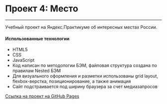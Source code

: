 # Проект 4: Место
---
Учебный проект на Яндекс.Практикуме об интересных местах России.
#### Использованные технологии
* HTML5
* CSS
* JavaScript
* Код написан по методологии БЭМ, файловая структура создана по правилам Nested БЭМ
* Для визуального оформления и разметки использованы grid layout, flexbox-верстка, позиционирование, а также анимация
* Сайт подстраивается под ширину браузера за счет медиазапросов

[Ссылка на проект на GitHub Pages](https://yanakozhevnikova.github.io/mesto/)
